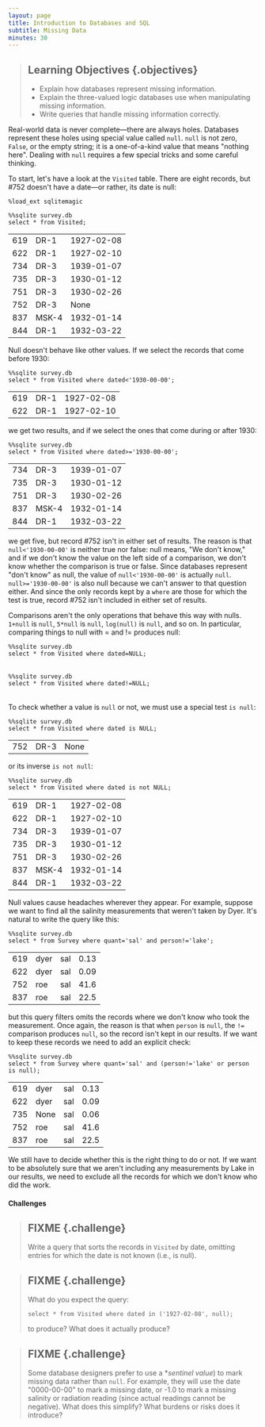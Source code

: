 ```yaml
---
layout: page
title: Introduction to Databases and SQL
subtitle: Missing Data
minutes: 30
---
```

> ## Learning Objectives {.objectives}
> *   Explain how databases represent missing information.
> *   Explain the three-valued logic databases use when manipulating missing information.
> *   Write queries that handle missing information correctly.

Real-world data is never complete&mdash;there are always holes.
Databases represent these holes using special value called `null`.
`null` is not zero, `False`, or the empty string;
it is a one-of-a-kind value that means "nothing here".
Dealing with `null` requires a few special tricks
and some careful thinking.

To start,
let's have a look at the `Visited` table.
There are eight records,
but #752 doesn't have a date&mdash;or rather,
its date is null:

<pre class="in"><code>%load_ext sqlitemagic</code></pre>


<pre class="in"><code>%%sqlite survey.db
select * from Visited;</code></pre>

<div class="out"><table>
<tr><td>619</td><td>DR-1</td><td>1927-02-08</td></tr>
<tr><td>622</td><td>DR-1</td><td>1927-02-10</td></tr>
<tr><td>734</td><td>DR-3</td><td>1939-01-07</td></tr>
<tr><td>735</td><td>DR-3</td><td>1930-01-12</td></tr>
<tr><td>751</td><td>DR-3</td><td>1930-02-26</td></tr>
<tr><td>752</td><td>DR-3</td><td>None</td></tr>
<tr><td>837</td><td>MSK-4</td><td>1932-01-14</td></tr>
<tr><td>844</td><td>DR-1</td><td>1932-03-22</td></tr>
</table></div>


Null doesn't behave like other values.
If we select the records that come before 1930:


<pre class="in"><code>%%sqlite survey.db
select * from Visited where dated&lt;&#39;1930-00-00&#39;;</code></pre>

<div class="out"><table>
<tr><td>619</td><td>DR-1</td><td>1927-02-08</td></tr>
<tr><td>622</td><td>DR-1</td><td>1927-02-10</td></tr>
</table></div>


we get two results,
and if we select the ones that come during or after 1930:


<pre class="in"><code>%%sqlite survey.db
select * from Visited where dated&gt;=&#39;1930-00-00&#39;;</code></pre>

<div class="out"><table>
<tr><td>734</td><td>DR-3</td><td>1939-01-07</td></tr>
<tr><td>735</td><td>DR-3</td><td>1930-01-12</td></tr>
<tr><td>751</td><td>DR-3</td><td>1930-02-26</td></tr>
<tr><td>837</td><td>MSK-4</td><td>1932-01-14</td></tr>
<tr><td>844</td><td>DR-1</td><td>1932-03-22</td></tr>
</table></div>


we get five,
but record #752 isn't in either set of results.
The reason is that
`null<'1930-00-00'`
is neither true nor false:
null means, "We don't know,"
and if we don't know the value on the left side of a comparison,
we don't know whether the comparison is true or false.
Since databases represent "don't know" as null,
the value of `null<'1930-00-00'`
is actually `null`.
`null>='1930-00-00'` is also null
because we can't answer to that question either.
And since the only records kept by a `where`
are those for which the test is true,
record #752 isn't included in either set of results.

Comparisons aren't the only operations that behave this way with nulls.
`1+null` is `null`,
`5*null` is `null`,
`log(null)` is `null`,
and so on.
In particular,
comparing things to null with = and != produces null:


<pre class="in"><code>%%sqlite survey.db
select * from Visited where dated=NULL;</code></pre>

<div class="out"><table>

</table></div>


<pre class="in"><code>%%sqlite survey.db
select * from Visited where dated!=NULL;</code></pre>

<div class="out"><table>

</table></div>


To check whether a value is `null` or not,
we must use a special test `is null`:


<pre class="in"><code>%%sqlite survey.db
select * from Visited where dated is NULL;</code></pre>

<div class="out"><table>
<tr><td>752</td><td>DR-3</td><td>None</td></tr>
</table></div>


or its inverse `is not null`:


<pre class="in"><code>%%sqlite survey.db
select * from Visited where dated is not NULL;</code></pre>

<div class="out"><table>
<tr><td>619</td><td>DR-1</td><td>1927-02-08</td></tr>
<tr><td>622</td><td>DR-1</td><td>1927-02-10</td></tr>
<tr><td>734</td><td>DR-3</td><td>1939-01-07</td></tr>
<tr><td>735</td><td>DR-3</td><td>1930-01-12</td></tr>
<tr><td>751</td><td>DR-3</td><td>1930-02-26</td></tr>
<tr><td>837</td><td>MSK-4</td><td>1932-01-14</td></tr>
<tr><td>844</td><td>DR-1</td><td>1932-03-22</td></tr>
</table></div>


Null values cause headaches wherever they appear.
For example,
suppose we want to find all the salinity measurements
that weren't taken by Dyer.
It's natural to write the query like this:


<pre class="in"><code>%%sqlite survey.db
select * from Survey where quant=&#39;sal&#39; and person!=&#39;lake&#39;;</code></pre>

<div class="out"><table>
<tr><td>619</td><td>dyer</td><td>sal</td><td>0.13</td></tr>
<tr><td>622</td><td>dyer</td><td>sal</td><td>0.09</td></tr>
<tr><td>752</td><td>roe</td><td>sal</td><td>41.6</td></tr>
<tr><td>837</td><td>roe</td><td>sal</td><td>22.5</td></tr>
</table></div>


but this query filters omits the records
where we don't know who took the measurement.
Once again,
the reason is that when `person` is `null`,
the `!=` comparison produces `null`,
so the record isn't kept in our results.
If we want to keep these records
we need to add an explicit check:


<pre class="in"><code>%%sqlite survey.db
select * from Survey where quant=&#39;sal&#39; and (person!=&#39;lake&#39; or person is null);</code></pre>

<div class="out"><table>
<tr><td>619</td><td>dyer</td><td>sal</td><td>0.13</td></tr>
<tr><td>622</td><td>dyer</td><td>sal</td><td>0.09</td></tr>
<tr><td>735</td><td>None</td><td>sal</td><td>0.06</td></tr>
<tr><td>752</td><td>roe</td><td>sal</td><td>41.6</td></tr>
<tr><td>837</td><td>roe</td><td>sal</td><td>22.5</td></tr>
</table></div>


We still have to decide whether this is the right thing to do or not.
If we want to be absolutely sure that
we aren't including any measurements by Lake in our results,
we need to exclude all the records for which we don't know who did the work.


#### Challenges

> ## FIXME {.challenge}
>
> Write a query that sorts the records in `Visited` by date,
> omitting entries for which the date is not known
> (i.e., is null).

> ## FIXME {.challenge}
>
> What do you expect the query:
>
> ~~~
> select * from Visited where dated in ('1927-02-08', null);
> ~~~
>
> to produce?
> What does it actually produce?

> ## FIXME {.challenge}
>
> Some database designers prefer to use
> a **sentinel value*)
> to mark missing data rather than `null`.
> For example,
> they will use the date "0000-00-00" to mark a missing date,
> or -1.0 to mark a missing salinity or radiation reading
> (since actual readings cannot be negative).
> What does this simplify?
> What burdens or risks does it introduce?
